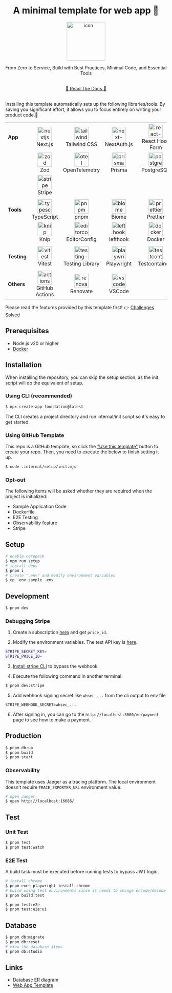 <!-- 👉 remove -->

<div align="center">
  <h1>️️A minimal template for web app 🎃</h1>
  <img src=".internal/site/src/public/images/icon.png" alt="icon" width="120">
  <p>From Zero to Service, Build with Best Practices, Minimal Code, and Essential Tools</p>
  <br />
  <a href="https://hiroppy.github.io/web-app-template/"target="_blank" >📜 Read The Docs 📜</a>
  <br />
  <br />
</div>

Installing this template automatically sets up the following libraries/tools. By saving you significant effort, it allows you to focus entirely on writing your product code.🤗

|             |                                                                                                                                            |                                                                                                                                                      |                                                                                                                                       |                                                                                                                                                     |
| ----------- | ------------------------------------------------------------------------------------------------------------------------------------------ | ---------------------------------------------------------------------------------------------------------------------------------------------------- | ------------------------------------------------------------------------------------------------------------------------------------- | --------------------------------------------------------------------------------------------------------------------------------------------------- |
| **App**     | <div align="center"><img src=".internal/site/src/public/images/libs/nextjs.png" alt="nextjs" width="44"><br>Next.js</div>                  | <div align="center"><img src=".internal/site/src/public/images/libs/tailwind.png" alt="tailwind" width="44"><br>Tailwind CSS</div>                   | <div align="center"><img src=".internal/site/src/public/images/libs/next-auth.png" alt="next-auth" width="44"><br>NextAuth.js</div>   | <div align="center"><img src=".internal/site/src/public/images/libs/react-hook-form.png" alt="react-hook-form" width="44"><br>React Hook Form</div> |
|             | <div align="center"><img src=".internal/site/src/public/images/libs/zod.svg" alt="zod" width="44"><br>Zod </div>                           | <div align="center"><img src=".internal/site/src/public/images/libs/otel.png" alt="otel" width="44"><br>OpenTelemetry</div>                          | <div align="center"><img src=".internal/site/src/public/images/libs/prisma.png" alt="prisma" width="44"><br>Prisma</div>              | <div align="center"><img src=".internal/site/src/public/images/libs/postgresql.png" alt="postgresql" width="44"><br>PostgreSQL</div>                |
|             | <div align="center"><img src=".internal/site/src/public/images/libs/stripe.png" alt="stripe" width="44"><br>Stripe</div>                   |                                                                                                                                                      |                                                                                                                                       |
|             |                                                                                                                                            |                                                                                                                                                      |                                                                                                                                       |
| **Tools**   | <div align="center"><img src=".internal/site/src/public/images/libs/typescript.png" alt="typescirpt" width="44"><br>TypeScript</div>       | <div align="center"><img src=".internal/site/src/public/images/libs/pnpm.svg" alt="pnpm" width="44"><br>pnpm</div>                                   | <div align="center"><img src=".internal/site/src/public/images/libs/biome.png" alt="biome" width="44"><br>Biome </div>                | <div align="center"><img src=".internal/site/src/public/images/libs/prettier.png" alt="prettier" width="44"><br> Prettier</div>                     |
|             | <div align="center"><img src=".internal/site/src/public/images/libs/knip.png" alt="knip" width="44"><br>Knip</div>                         | <div align="center"><img src=".internal/site/src/public/images/libs/editorconfig.png" alt="editorconfig" width="44"><br> EditorConfig </div>         | <div align="center"><img src=".internal/site/src/public/images/libs/lefthook.png" alt="lefthook" width="44"><br> lefthook</div>       | <div align="center"><img src=".internal/site/src/public/images/libs/docker.png" alt="docker" width="44"><br> Docker </div>                          |
|             |                                                                                                                                            |                                                                                                                                                      |                                                                                                                                       |
| **Testing** | <div align="center"><img src=".internal/site/src/public/images/libs/vitest.png" alt="vitest" width="44"><br> Vitest</div>                  | <div align="center"><img src=".internal/site/src/public/images/libs/testing-library.png" alt="testing-library" width="44"><br> Testing Library</div> | <div align="center"><img src=".internal/site/src/public/images/libs/playwright.png" alt="playwright" width="44"><br> Playwright</div> | <div align="center"><img src=".internal/site/src/public/images/libs/testcontainers.png" alt="testcontainers" width="44"><br> Testcontainers</div>   |
|             |                                                                                                                                            |                                                                                                                                                      |
| **Others**  | <div align="center"><img src=".internal/site/src/public/images/libs/github-actions.png" alt="actions" width="44"><br> GitHub Actions</div> | <div align="center"><img src=".internal/site/src/public/images/libs/renovate.png" alt="renovate" width="44"><br> Renovate</div>                      | <div align="center"><img src=".internal/site/src/public/images/libs/vscode.png" alt="vscode" width="44"><br> VSCode</div>             |

Please read the features provided by this template first! 👉
[Challenges Solved](https://hiroppy.github.io/web-app-template/introduction/challenges-solved.html)

## Prerequisites

- Node.js v20 or higher
- [Docker](https://docs.docker.com/engine/install/)

## Installation

When installing the repository, you can skip the setup section, as the init script will do the equivalent of setup.

### Using CLI (recommended)

```sh
$ npx create-app-foundation@latest
```

The CLI creates a project directory and run internal/init script so it's easy to get started.

### Using GitHub Template

This repo is a GitHub template, so click the ["Use this template"](https://github.com/new?template_owner=hiroppy&template_name=web-app-template) button to create your repo. Then, you need to execute the below to finish setting it up.

```sh
$ node .internal/setup/init.mjs
```

### Opt-out

The following items will be asked whether they are required when the project is initialized:

- Sample Application Code
- Dockerfile
- E2E Testing
- Observability feature
- Stripe

<!-- ######## -->

## Setup

```sh
# enable corepack
$ npm run setup
# install deps
$ pnpm i
# create ".env" and modify environment variables
$ cp .env.sample .env
```

## Development

```sh
$ pnpm dev
```

<!-- start: stripe -->

### Debugging Stripe

1. Create a subscription [here](https://dashboard.stripe.com/test/products?active=true&create=product&source=product_list) and get `price_id`.

2. Modify the environment variables. The test API key is [here](https://dashboard.stripe.com/test/apikeys).

```sh
STRIPE_SECRET_KEY=
STRIPE_PRICE_ID=
```

3. [Install stripe CLI](https://docs.stripe.com/stripe-cli) to bypass the webhook.

4. Execute the following command in another terminal.

```sh
$ pnpm dev:stripe
```

5. Add webhook signing secret like `whsec_...` from the cli output to env file

```
STRIPE_WEBHOOK_SECRET=whsec_...
```

6. After signing in, you can go to the `http://localhost:3000/me/payment` page to see how to make a payment.

<!-- end: stripe -->

## Production

```sh
$ pnpm db:up
$ pnpm build
$ pnpm start
```

<!-- start: otel -->

### Observability

This template uses Jaeger as a tracing platform. The local environment doesn't require `TRACE_EXPORTER_URL` environment value.

```sh
# open Jaeger
$ open http://localhost:16686/
```

<!-- end: otel -->

## Test

### Unit Test

```sh
$ pnpm test
$ pnpm test:watch
```

<!-- start: e2e -->

### E2E Test

A build task must be executed before running tests to bypass JWT logic.

```sh
# install chrome
$ pnpm exec playwright install chrome
# build using test environments since it needs to change encode/decode functions of next-auth
$ pnpm build:test

$ pnpm test:e2e
$ pnpm test:e2e:ui
```

<!-- end: e2e -->

## Database

```sh
$ pnpm db:migrate
$ pnpm db:reset
# view the database items
$ pnpm db:studio
```

## Links

- [Database ER diagram](/prisma/schema/ERD.md)
- [Web App Template](https://hiroppy.github.io/web-app-template/)
